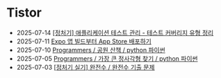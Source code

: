 # Tistor<!-- RECENT POST START -->
- 2025-07-14 [[정처기] 애플리케이션 테스트 관리 - 테스트 커버리지 유형 정리](https://seulow-down.tistory.com/392)
- 2025-07-11 [Expo 앱 빌드부터 App Store 배포하기](https://seulow-down.tistory.com/391)
- 2025-07-10 [Programmers / 공원 산책 / python 파이썬](https://seulow-down.tistory.com/390)
- 2025-07-05 [Programmers / 가장 큰 정사각형 찾기 / python 파이썬](https://seulow-down.tistory.com/389)
- 2025-07-03 [[정처기 실기] 완전수 / 완전수 기출 문제](https://seulow-down.tistory.com/388)
<!-- RECENT POST END -->